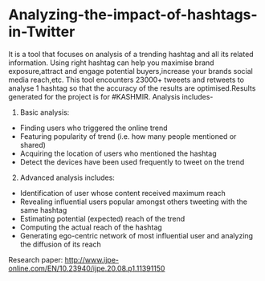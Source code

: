 # Analyzing-the-impact-of-hashtags-in-Twitter

It is a tool that focuses on analysis of a trending hashtag and all its related information.
Using right hashtag can help you maximise brand exposure,attract and engage potential buyers,increase your brands social media reach,etc.
This tool encounters 23000+ tweeets and retweets to analyse 1 hashtag so that the accuracy of the results are optimised.Results generated for the project is for #KASHMIR. Analysis includes-

1. Basic analysis:
* Finding users who triggered the online trend
* Featuring popularity of trend (i.e. how many people mentioned or shared)
* Acquiring the location of users who mentioned the hashtag
* Detect the devices have been used frequently to tweet on the trend

2. Advanced analysis includes:
* Identification of user whose content received maximum reach
* Revealing influential users popular amongst others tweeting with the same hashtag
* Estimating potential (expected) reach of the trend
* Computing the actual reach of the hashtag
* Generating ego-centric network of most influential user and analyzing the diffusion of its reach

Research paper: http://www.ijpe-online.com/EN/10.23940/ijpe.20.08.p1.11391150
